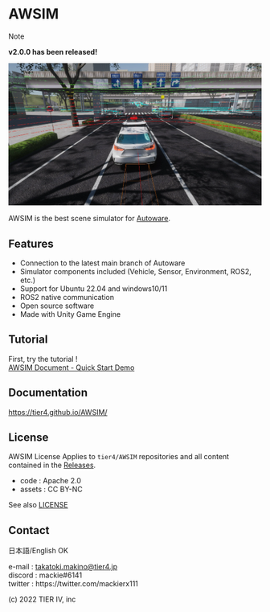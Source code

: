 # AWSIM

> [!NOTE]  
> **v2.0.0 has been released!**
 
![](/README_img/AWSIM.png)

AWSIM is the best scene simulator for [Autoware](https://github.com/autowarefoundation/autoware).

## Features

- Connection to the latest main branch of Autoware
- Simulator components included (Vehicle, Sensor, Environment, ROS2, etc.)
- Support for Ubuntu 22.04 and windows10/11
- ROS2 native communication
- Open source software
- Made with Unity Game Engine

## Tutorial

First, try the tutorial !  
[AWSIM Document - Quick Start Demo](https://tier4.github.io/AWSIM/GettingStarted/QuickStartDemo/)

## Documentation

https://tier4.github.io/AWSIM/

## License

AWSIM License
Applies to `tier4/AWSIM` repositories and all content contained in the [Releases](https://github.com/tier4/AWSIM/releases).

- code : Apache 2.0
- assets : CC BY-NC

See also [LICENSE](./LICENSE)

## Contact

日本語/English OK

e-mail : takatoki.makino@tier4.jp  
discord : mackie#6141  
twitter : https&#58;//twitter.com/mackierx111

(c) 2022 TIER IV, inc
